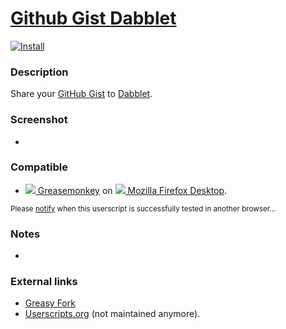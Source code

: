 # [Github Gist Dabblet](https://github.com/jerone/UserScripts/tree/master/Github_Gist_Dabblet)

[![Install](https://f.cloud.github.com/assets/55841/2181486/f1683d62-9752-11e3-93cf-3213c1405216.jpg)](https://github.com/jerone/UserScripts/raw/master/Github_Gist_Dabblet/165244.user.js)

### Description

Share your [GitHub Gist](https://gist.github.com) to [Dabblet](http://dabblet.com).

### Screenshot

-

### Compatible

* [![](http://i.imgur.com/IOKeLzP.png) Greasemonkey](https://addons.mozilla.org/en-US/firefox/addon/greasemonkey/) on [![](http://i.imgur.com/JuYGnoB.png) Mozilla Firefox Desktop](http://www.mozilla.org/en-US/firefox/fx/#desktop).

<sub>Please [notify](https://github.com/jerone/UserScripts/issues/new) when this userscript is successfully tested in another browser...</sub>

### Notes

-

### External links

* [Greasy Fork](https://greasyfork.org/scripts/53)
* [Userscripts.org](http://userscripts.org/scripts/show/165244) (not maintained anymore).
